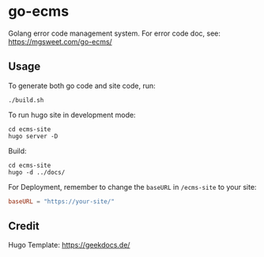 # go-ecms
Golang error code management system. For error code doc, see: https://mgsweet.com/go-ecms/

## Usage
To generate both go code and site code, run:
```shell
./build.sh
```

To run hugo site in development mode:
```shell
cd ecms-site
hugo server -D
```

Build:
```shell
cd ecms-site
hugo -d ../docs/
```

For Deployment, remember to change the `baseURL` in `/ecms-site` to your site:
```toml
baseURL = "https://your-site/"
```

## Credit
Hugo Template: https://geekdocs.de/